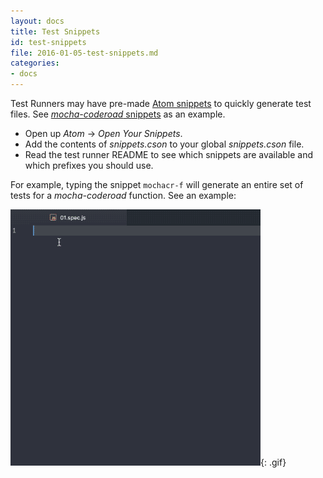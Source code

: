 ```yaml
---
layout: docs
title: Test Snippets
id: test-snippets
file: 2016-01-05-test-snippets.md
categories:
- docs
---
```

Test Runners may have pre-made [Atom snippets](https://atom.io/docs/latest/using-atom-snippets) to quickly generate test files. See [*mocha-coderoad* snippets](https://github.com/coderoad/mocha-coderoad/blob/master/snippets.cson) as an example.

* Open up *Atom* -> *Open Your Snippets*.
* Add the contents of *snippets.cson* to your global *snippets.cson* file.
* Read the test runner README to see which snippets are available and which prefixes you should use.

For example, typing the snippet `mochacr-f` will generate an entire set of tests for a *mocha-coderoad* function. See an example:

![Mocha Coderoad Test Snippets](/images/docs/snippets.png){: .gif}
